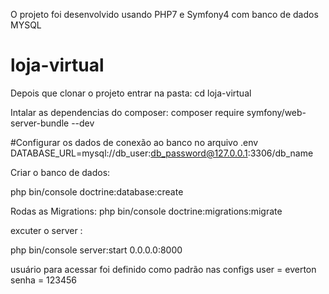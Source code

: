 O projeto foi desenvolvido usando PHP7 e Symfony4 com banco de dados MYSQL

# loja-virtual

Depois que clonar o projeto entrar na pasta:
cd loja-virtual

Intalar as dependencias do composer:
composer require symfony/web-server-bundle --dev

#Configurar os dados de conexão ao banco no arquivo .env
DATABASE_URL=mysql://db_user:db_password@127.0.0.1:3306/db_name

Criar o banco de dados:

php bin/console doctrine:database:create

Rodas as Migrations:
php bin/console doctrine:migrations:migrate

excuter o server :

php bin/console server:start 0.0.0.0:8000

usuário para acessar foi definido como padrão nas configs
user = everton
senha = 123456

